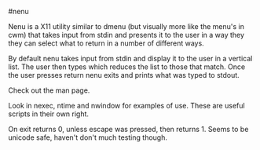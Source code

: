 #nenu

Nenu is a X11 utility similar to dmenu (but visually more like the menu's
in cwm) that takes input from stdin and presents it to the user in a
way they they can select what to return in a number of different ways.

By default nenu takes input from stdin and display it to the user in a
vertical list. The user then types which reduces the list to those that
match. Once the user presses return nenu exits and prints what was typed
to stdout.

Check out the man page.

Look in nexec, ntime and nwindow for examples of use. These are useful
scripts in their own right.

On exit returns 0, unless escape was pressed, then returns 1.  Seems to
be unicode safe, haven't don't much testing though.

